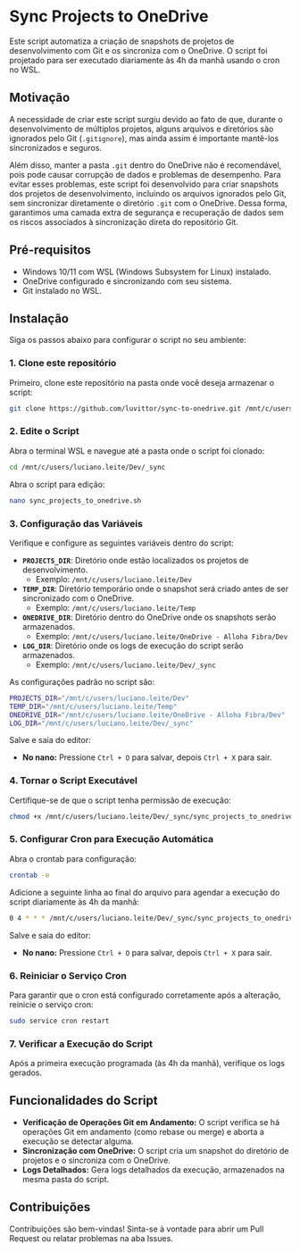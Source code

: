 # Sync Projects to OneDrive

Este script automatiza a criação de snapshots de projetos de desenvolvimento com Git e os sincroniza com o OneDrive. O script foi projetado para ser executado diariamente às 4h da manhã usando o cron no WSL.

## Motivação

A necessidade de criar este script surgiu devido ao fato de que, durante o desenvolvimento de múltiplos projetos, alguns arquivos e diretórios são ignorados pelo Git (`.gitignore`), mas ainda assim é importante mantê-los sincronizados e seguros.

Além disso, manter a pasta `.git` dentro do OneDrive não é recomendável, pois pode causar corrupção de dados e problemas de desempenho. Para evitar esses problemas, este script foi desenvolvido para criar snapshots dos projetos de desenvolvimento, incluindo os arquivos ignorados pelo Git, sem sincronizar diretamente o diretório `.git` com o OneDrive. Dessa forma, garantimos uma camada extra de segurança e recuperação de dados sem os riscos associados à sincronização direta do repositório Git.

## Pré-requisitos

- Windows 10/11 com WSL (Windows Subsystem for Linux) instalado.
- OneDrive configurado e sincronizando com seu sistema.
- Git instalado no WSL.

## Instalação

Siga os passos abaixo para configurar o script no seu ambiente:

### 1. Clone este repositório

Primeiro, clone este repositório na pasta onde você deseja armazenar o script:

```bash
git clone https://github.com/luvittor/sync-to-onedrive.git /mnt/c/users/luciano.leite/Dev/_sync
```

### 2. Edite o Script

Abra o terminal WSL e navegue até a pasta onde o script foi clonado:

```bash
cd /mnt/c/users/luciano.leite/Dev/_sync
```

Abra o script para edição:

```bash
nano sync_projects_to_onedrive.sh
```

### 3. Configuração das Variáveis

Verifique e configure as seguintes variáveis dentro do script:

- **`PROJECTS_DIR`**: Diretório onde estão localizados os projetos de desenvolvimento.
  - Exemplo: `/mnt/c/users/luciano.leite/Dev`
- **`TEMP_DIR`**: Diretório temporário onde o snapshot será criado antes de ser sincronizado com o OneDrive.
  - Exemplo: `/mnt/c/users/luciano.leite/Temp`
- **`ONEDRIVE_DIR`**: Diretório dentro do OneDrive onde os snapshots serão armazenados.
  - Exemplo: `/mnt/c/users/luciano.leite/OneDrive - Alloha Fibra/Dev`
- **`LOG_DIR`**: Diretório onde os logs de execução do script serão armazenados.
  - Exemplo: `/mnt/c/users/luciano.leite/Dev/_sync`

As configurações padrão no script são:

```bash
PROJECTS_DIR="/mnt/c/users/luciano.leite/Dev"
TEMP_DIR="/mnt/c/users/luciano.leite/Temp"
ONEDRIVE_DIR="/mnt/c/users/luciano.leite/OneDrive - Alloha Fibra/Dev"
LOG_DIR="/mnt/c/users/luciano.leite/Dev/_sync"
```

Salve e saia do editor:
- **No nano:** Pressione `Ctrl + O` para salvar, depois `Ctrl + X` para sair.

### 4. Tornar o Script Executável

Certifique-se de que o script tenha permissão de execução:

```bash
chmod +x /mnt/c/users/luciano.leite/Dev/_sync/sync_projects_to_onedrive.sh
```

### 5. Configurar Cron para Execução Automática

Abra o crontab para configuração:

```bash
crontab -e
```

Adicione a seguinte linha ao final do arquivo para agendar a execução do script diariamente às 4h da manhã:

```bash
0 4 * * * /mnt/c/users/luciano.leite/Dev/_sync/sync_projects_to_onedrive.sh >> /mnt/c/users/luciano.leite/Dev/_sync/cron_output.log 2>&1
```

Salve e saia do editor:
- **No nano:** Pressione `Ctrl + O` para salvar, depois `Ctrl + X` para sair.

### 6. Reiniciar o Serviço Cron

Para garantir que o cron está configurado corretamente após a alteração, reinicie o serviço cron:

```bash
sudo service cron restart
```

### 7. Verificar a Execução do Script

Após a primeira execução programada (às 4h da manhã), verifique os logs gerados.

## Funcionalidades do Script

- **Verificação de Operações Git em Andamento:** O script verifica se há operações Git em andamento (como rebase ou merge) e aborta a execução se detectar alguma.
- **Sincronização com OneDrive:** O script cria um snapshot do diretório de projetos e o sincroniza com o OneDrive.
- **Logs Detalhados:** Gera logs detalhados da execução, armazenados na mesma pasta do script.

## Contribuições

Contribuições são bem-vindas! Sinta-se à vontade para abrir um Pull Request ou relatar problemas na aba Issues.